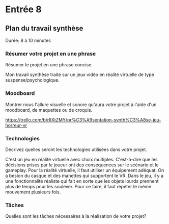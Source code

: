 # Entrée 8
## Plan du travail synthèse
Durée: 8 à 10 minutes

### Résumer votre projet en une phrase
Résumer le projet en une phrase concise.   

Mon travail synthèse traite sur un jeux vidéo en réalité virtuelle de type suspense/psychologique. 

### Moodboard
Montrer nous l'allure visuelle et sonore qu'aura votre projet à l'aide d'un moodboard, de maquettes ou de croquis. 

https://trello.com/b/rIlXtZMY/pr%C3%A9sentation-synth%C3%A8se-jeu-horreur-vr

### Technologies
Décrivez quelles seront les technologies utilisées dans votre projet. 

C'est un jeu en réalité virtuelle avec choix multiples. C'est-à-dire que les décisions prises par le joueur ont des conséquences sur le scénario et le gameplay. Pour la réalité virtuelle, il faut utiliser un équipement adéquat. On a besion du casque et des manettes qui supportent le VR. Dans le jeu, il y a une fonctionnalité réaliste qui fait en sorte que les objets lourds prennent plus de temps pour les soulever. Pour ce faire, il faut répéter le même mouvement plusieurs fois.

### Tâches
Quelles sont les tâches nécessaires à la réalisation de votre projet? 

